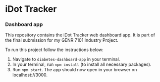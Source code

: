 # iDot Tracker

### Dashboard app

This repository contains the iDot Tracker web dashboard app. It is part of the final submission for my GENR 7101 Industry Project.

To run this project follow the instructions below:

1. Navigate to `diabetes-dashboard-app` in your terminal.
2. In your terminal, run `npm install` (to install all necessary packages).
3. Run `npm start`. The app should now open in your browser on localhost://3000.
